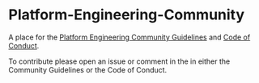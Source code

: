# Platform-Engineering-Community
A place for the [Platform Engineering Community Guidelines](https://github.com/InternalDeveloperPlatform/Platform-Engineering-Community/blob/main/COMMUNITY_GUIDELINES.md) and [Code of Conduct](https://github.com/InternalDeveloperPlatform/Platform-Engineering-Community/blob/main/CODE_OF_CONDUCT.md). 

To contribute please open an issue or comment in the in either the Community Guidelines or the Code of Conduct.
